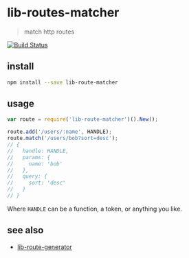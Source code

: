 # lib-routes-matcher

> match http routes

[![Build Status](https://travis-ci.org/groundwater/node-lib-route-matcher.svg?branch=master)](https://travis-ci.org/groundwater/node-lib-route-matcher)

## install

```bash
npm install --save lib-route-matcher
```

## usage

```javascript
var route = require('lib-route-matcher')().New();

route.add('/users/:name', HANDLE);
route.match('/users/bob?sort=desc');
// {
//   handle: HANDLE,
//   params: {
//     name: 'bob'
//   },
//   query: {
//     sort: 'desc'
//   }
// }
```

Where `HANDLE` can be a function, a token, or anything you like.

## see also

- [lib-route-generator](https://github.com/groundwater/node-lib-route-generator)
